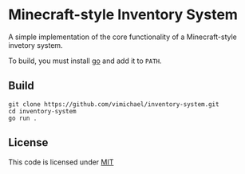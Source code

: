 # Minecraft-style Inventory System

A simple implementation of the core functionality of a Minecraft-style invetory system.

To build, you must install [go](https://go.dev) and add it to `PATH`.

## Build

```
git clone https://github.com/vimichael/inventory-system.git
cd inventory-system
go run .
```

## License

This code is licensed under [MIT](./LICENSE)
